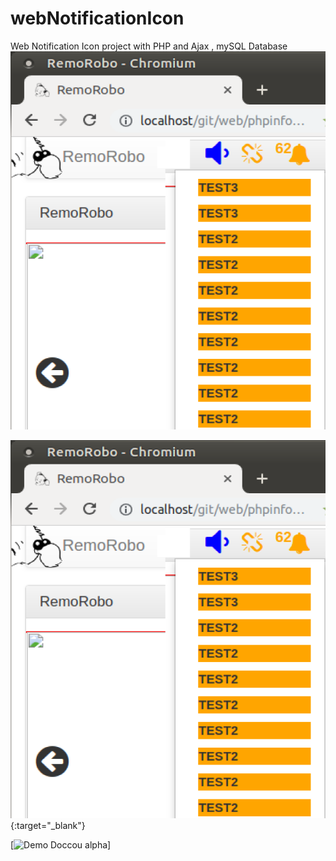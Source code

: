 # webNotificationIcon
Web Notification Icon project with PHP and Ajax , mySQL Database 
![example output](https://github.com/ArabicRobotics/webNotificationIcon/blob/master/notificationIcon.png?raw=true)

[![Notification Icon project Demo ](https://github.com/ArabicRobotics/webNotificationIcon/blob/master/notificationIcon.png?raw=true)](https://www.youtube.com/watch?v=SPONOHwiJwA){:target="_blank"}


[![Demo Doccou alpha](https://j.gifs.com/32Br3O.gif)]
